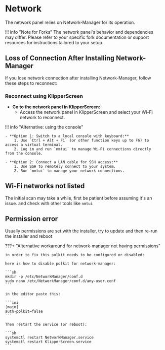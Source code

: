 # Network

The network panel relies on Network-Manager for its operation.

!!! info "Note for Forks"
    The network panel's behavior and dependencies may differ. Please refer to your specific fork documentation or support resources for instructions tailored to your setup.

## Loss of Connection After Installing Network-Manager

If you lose network connection after installing Network-Manager, follow these steps to reconnect:

### Reconnect using KlipperScreen
- **Go to the network panel in KlipperScreen:**
  - Access the network panel in KlipperScreen and select your Wi-Fi network to reconnect.

!!! info "Alternative: using the console"

    - **Option 1: Switch to a local console with keyboard:**
        1. Use `Ctrl + Alt + F1` (or other function keys up to F6) to access a virtual terminal.
        2. Log in and run `nmtui` to manage Wi-Fi connections directly from the console.

    - **Option 2: Connect a LAN cable for SSH access:**
        1. Use SSH to remotely connect to your system.
        2. Run `nmtui` to manage your network connections.


## Wi-Fi networks not listed

The initial scan may take a while, first be patient before assuming it's an issue. and check with other tools like `nmtui`

## Permission error
Usually permissions are set with the installer, try to update and then re-run the installer and reboot


???+ "Alternative workaround for network-manager not having permissions"

    in order to fix this polkit needs to be configured or disabled:

    here is how to disable polkit for network-manager:

    ```sh
    mkdir -p /etc/NetworkManager/conf.d
    sudo nano /etc/NetworkManager/conf.d/any-user.conf
    ```

    in the editor paste this:

    ```ini
    [main]
    auth-polkit=false
    ```

    Then restart the service (or reboot):

    ```sh
    systemctl restart NetworkManager.service
    systemctl restart KlipperScreen.service
    ```
